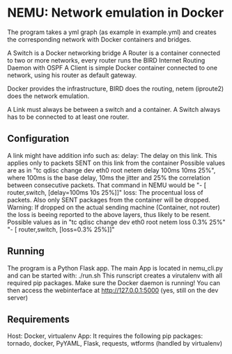 # NEMU: Network emulation in Docker

The program takes a yml graph (as example in example.yml) and creates the corresponding network with Docker containers and bridges.

A Switch is a Docker networking bridge
A Router is a container connected to two or more networks, every router runs the BIRD Internet Routing Daemon with OSPF
A Client is simple Docker container connected to one network, using his router as default gateway. 

Docker provides the infrastructure, BIRD does the routing, netem (iproute2) does the network emulation.

A Link must always be between a switch and a container.
A Switch always has to be connected to at least one router.

## Configuration
A link might have addition info such as:
  delay: The delay on this link. This applies only to packets SENT on this link from the container
    Possible values are as in "tc qdisc change dev eth0 root netem delay 100ms 10ms 25%", where 100ms is the base delay, 10ms the jitter and 25% the correlation between consecutive packets.
      That command in NEMU would be "- [ router,switch, [delay=100ms 10s 25%]]"
  loss: The procentual loss of packets. Also only SENT packages from the container will be dropped. Warning: If dropped on the actual sending machine (Container, not router) the loss is beeing reported to the above layers, thus likely to be resent.
    Possible values as in "tc qdisc change dev eth0 root netem loss 0.3% 25%"
      "- [ router,switch, [loss=0.3% 25%]]"
     
## Running
The program is a Python Flask app. The main App is located in nemu_cli.py and can be started with:
 ./run.sh
This runscript creates a virutalenv with all required pip packages.
Make sure the Docker daemon is running!
You can then access the webinterface at http://127.0.0.1:5000 (yes, still on the dev server)

## Requirements
Host: Docker, virtualenv
App: It requires the following pip packages: tornado, docker, PyYAML, Flask, requests, wtforms (handled by virtualenv)
